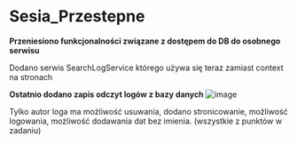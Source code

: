 # Sesia_Przestepne
**Przeniesiono funkcjonalności związane z dostępem do DB do osobnego serwisu**

Dodano serwis SearchLogService którego używa się teraz zamiast context na stronach


**Ostatnio dodano zapis odczyt logów z bazy danych**
![image](https://github.com/kacperbochan/Sesia_Przestepne/assets/45052903/70d95e0b-6829-462d-b57c-08f8a4693651)

Tylko autor loga ma możliwość usuwania, dodano stronicowanie, możliwość logowania, możliwość dodawania dat bez imienia.
(wszystkie z punktów w zadaniu)
